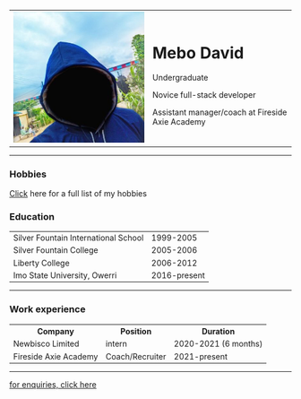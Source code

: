 <!DOCTYPE html>
<html lang="en">
<head>
  <meta charset="UTF-8">
  <meta http-equiv="X-UA-Compatible" content="IE=edge">
  <meta name="viewport" content="width=device-width, initial-scale=1.0">
  <title>Mebo David</title>
</head>
<body>
  <table cellspacing="10">
    <tr> <!--table row, where other attributes are nested-->
<td><img src="krazydave.jpg" alt="Mebo David profile picture"></td>
<td>
  <h1>Mebo David</h1>
  <p>Undergraduate</p>
  <p>Novice full-stack developer</p>
  <p>Assistant manager/coach at Fireside Axie Academy</p></td>
</tr>
  </table>
<hr>
<h3>Hobbies</h3>
<p><a href="hobbies.html">Click</a> here for a full list of my hobbies</p>

<h3>Education</h3>
<table>
  <tr>
    <td>Silver Fountain International School</td>
  <td>1999-2005</td></tr>
  <tr>
    <td>Silver Fountain College</td>
    <td>2005-2006</td>
  </tr>
  <tr>
    <td>Liberty College</td>
    <td>2006-2012</td>
  </tr>
  <tr>
    <td>Imo State University, Owerri</td>
    <td>2016-present</td>
  </tr>
</table>

<hr>
<h3>Work experience</h3>
<table>
 <tr> <!--table row =>>>>.-->
   <th>Company</th> <!--table header, equi to h element-->
   <th>Position</th>
   <th>Duration</th>
 </tr>
 <td>Newbisco Limited</td> <!--data attribute for table rows-->
 <td>intern</td>
 <td>2020-2021 (6 months)</td>
</tr><!--row closed to make a fresh one-->
 <tr>
 <td>Fireside Axie Academy</td>
 <td>Coach/Recruiter</td>
 <td>2021-present</td>
 </tr>
</table>
<hr>
<a href="contact details.html">for enquiries, click here</a>
</body>
</html>
